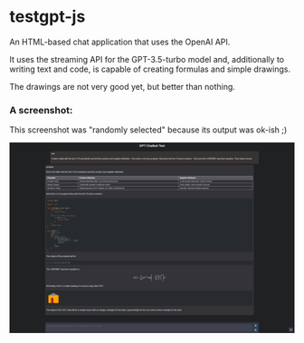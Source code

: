 # testgpt-js

An HTML-based chat application that uses the OpenAI API.

It uses the streaming API for the GPT-3.5-turbo model and, additionally to writing text and code, is capable of creating formulas and simple drawings.

The drawings are not very good yet, but better than nothing.

### A screenshot:

This screenshot was "randomly selected" because its output was ok-ish ;)

![screenshot.png](screenshot.png)

